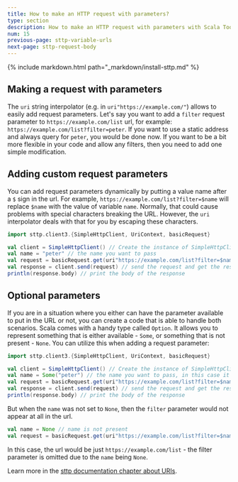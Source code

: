 ```yaml
---
title: How to make an HTTP request with parameters?
type: section
description: How to make an HTTP request with parameters with Scala Toolkit.
num: 15
previous-page: sttp-variable-urls
next-page: sttp-request-body
---
```


{% include markdown.html path="_markdown/install-sttp.md" %}

## Making a request with parameters
The `uri` string interpolator (e.g. in `uri"https://example.com/"`) allows to easily add request parameters. 
Let's say you want to add a `filter` request parameter to `https://example.com/list` url, for example: `https://example.com/list?filter=peter`. 
If you want to use a static address and always query for `peter`, you would be done now. 
If you want to be a bit more flexible in your code and allow any filters, then you need to add one simple modification. 

## Adding custom request parameters
You can add request parameters dynamically by putting a value name after a `$` sign in the url. 
For example, `https://example.com/list?filter=$name` will replace `$name` with the value of variable `name`.
Normally, that could cause problems with special characters breaking the URL.
However, the `uri` interpolator deals with that for you by escaping these characters.

```scala
import sttp.client3.{SimpleHttpClient, UriContext, basicRequest}

val client = SimpleHttpClient() // Create the instance of SimpleHttpClient
val name = "peter" // the name you want to pass
val request = basicRequest.get(uri"https://example.com/list?filter=$name") // Construct get request to the service - https://example.com/list?filter=peter
val response = client.send(request) // send the request and get the response
println(response.body) // print the body of the response
```

## Optional parameters
If you are in a situation where you either can have the parameter available to put in the URL or not, you can create a code that is able to handle both scenarios. 
Scala comes with a handy type called `Option`. It allows you to represent something that is either available - `Some`, or something that is not present - `None`. 
You can utilize this when adding a request parameter:
```scala
import sttp.client3.{SimpleHttpClient, UriContext, basicRequest}

val client = SimpleHttpClient() // Create the instance of SimpleHttpClient
val name = Some("peter") // the name you want to pass, in this case it is present and set to "peter"
val request = basicRequest.get(uri"https://example.com/list?filter=$name") // Construct get request to the service - https://example.com/list?filter=peter
val response = client.send(request) // send the request and get the response
println(response.body) // print the body of the response
```
But when the `name` was not set to `None`, then the `filter` parameter would not appear at all in the url.
```scala
val name = None // name is not present
val request = basicRequest.get(uri"https://example.com/list?filter=$name") // Construct get request to the service - https://example.com/list
```
In this case, the url would be just `https://example.com/list` - the filter parameter is omitted due to the `name` being `None`.

Learn more in the [sttp documentation chapter about URIs](https://sttp.softwaremill.com/en/latest/model/uri.html).